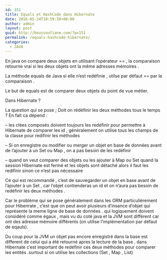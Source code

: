 ```yaml
---
id: 151
title: Equals et HashCode dans Hibernate
date: 2016-05-24T10:59:58+00:00
author: admin
layout: post
guid: http://boussoufiane.com/?p=151
permalink: /equals-hashcode-hibernate/
categories:
  - JAVA
---
```

En java on compare deux objets en utilisant l&rsquo;opérateur == , la comparaison retourne vrai si les deux objets ont la même adresses mémoires .
  
La méthode equals de Java si elle n&rsquo;est redéfinie , utilse par défaut == par la comparaison .
  
Le but de equals est de comparer deux objets du point de vue métier.

Dans Hibernate ?
  
La question qui se pose ; Doit on rédéfinir les deux méthodes tous le temps ? En fait ca dépend :
  
&#8211; les clées composés doivent toujours les redéfinir pour permettre à Hibernate de comparer les id , généralement on utilise tous les champs de la classe pour redifinir les méthodes
  
&#8211; Si on enregistre ou modifier ou merger un objet en base de données avant de l&rsquo;ajouter à un Set ou Map , on a pas besoin de les redéfinir
  
&#8211; quand on veut comparer des objets ou les ajouter à Map ou Set quand la session Hibernate est fermé et les objets sont détaché alors il faut les redifinir sinon ce n&rsquo;est pas nécessaire

Ce qui est recommandé , c&rsquo;est de sauvegarder un objet en base avant de l&rsquo;ajouter à un Set , car l&rsquo;objet contienderas un id et on n&rsquo;aura pas besoin de redéfinir les deux méthodes .

Car le problème qui se pose généralement dans les ORM particulièrement pour Hibenrate , c&rsquo;est que on peut avoir plusieurs d&rsquo;insance d&rsquo;objet qui représente la meme ligne de base de données . qui logiquement doivent considéré comme égaux , mais vu du coté java et la JVM sont différent car ont des adresse mémoire différents (on utilise l&rsquo;implémentation par défaut de eqauls).
  
Du coup pour la JVM un objet pas encore enregistré dans la base est different de celui qui a été retourné apres la lecture de la base . dans Hibernate c&rsquo;est important de redéfinir ces deux méthodes pour comparer les entités .surtout si on utilise les collections (Set , Map , List)